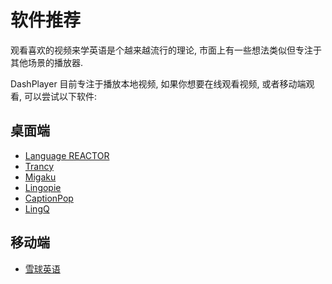# 软件推荐

观看喜欢的视频来学英语是个越来越流行的理论, 市面上有一些想法类似但专注于其他场景的播放器.

DashPlayer 目前专注于播放本地视频, 如果你想要在线观看视频, 或者移动端观看, 可以尝试以下软件:

## 桌面端

-   [Language REACTOR](https://www.languagereactor.com/)
-   [Trancy](https://www.trancy.org/)
-   [Migaku](https://migaku.com/)
-   [Lingopie](https://lingopie.com/)
-   [CaptionPop](https://www.captionpop.com/?nl=en)
-   [LingQ](https://www.lingq.com/)

## 移动端

-   [雪球英语](https://bit.ly/m/snowball)
